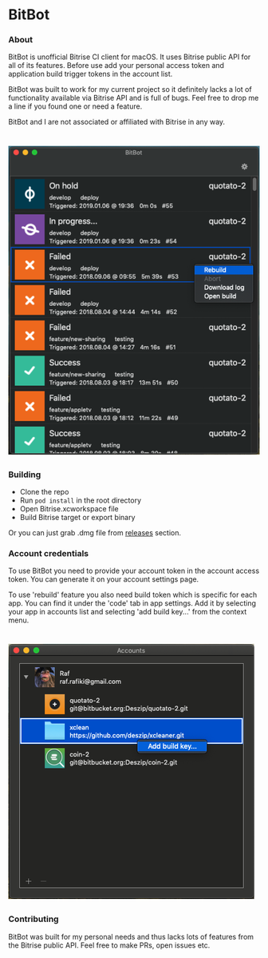 # BitBot

### About
BitBot is unofficial Bitrise CI client for macOS. It uses Bitrise public API for all of its features. Before use add your personal access token and application build trigger tokens in the account list.

BitBot was built to work for my current project so it definitely lacks a lot of functionality available via Bitrise API and is full of bugs. Feel free to drop me a line if you found one or need a feature.

BitBot and I are not associated or affiliated with Bitrise in any way.

# ![BitBot](https://github.com/deszip/BitBot/raw/master/screenshot-1.png)

### Building
- Clone the repo
- Run `pod install` in the root directory
- Open Bitrise.xcworkspace file
- Build Bitrise target or export binary

Or you can just grab .dmg file from [releases](https://github.com/deszip/BitBot/releases/latest) section.

### Account credentials
To use BitBot you need to provide your account token in the account access token. You can generate it on your account settings page.

To use 'rebuild' feature you also need build token which is specific for each app. You can find it under the 'code' tab in app settings. Add it by selecting your app in accounts list and selecting 'add build key...' from the context menu.

# ![BitBot](https://github.com/deszip/BitBot/raw/master/screenshot-2.png)

### Contributing
BitBot was built for my personal needs and thus lacks lots of features from the Bitrise public API. Feel free to make PRs, open issues etc.
